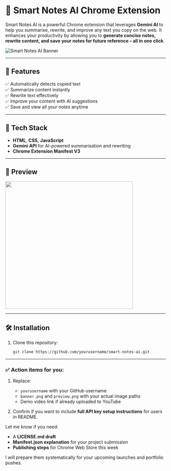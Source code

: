 # 📝 Smart Notes AI Chrome Extension

Smart Notes AI is a powerful Chrome extension that leverages **Gemini AI** to help you summarise, rewrite, and improve any text you copy on the web. It enhances your productivity by allowing you to **generate concise notes, rewrite content, and save your notes for future reference – all in one click**.

![Smart Notes AI Banner](./banner.png) <!-- Replace with your actual banner image path in repo -->

---

## 🚀 **Features**

✅ Automatically detects copied text  
✅ Summarize content instantly  
✅ Rewrite text effectively  
✅ Improve your content with AI suggestions  
✅ Save and view all your notes anytime

---

## 🔧 **Tech Stack**

- **HTML**, **CSS**, **JavaScript**  
- **Gemini API** for AI-powered summarisation and rewriting  
- **Chrome Extension Manifest V3**

---

## 📸 **Preview**

<img src="./preview.png" width="400"/> <!-- Replace with your actual preview image path -->

---

## 🛠️ **Installation**

1. Clone this repository:

   ```bash
   git clone https://github.com/yourusername/smart-notes-ai.git

---

### ✅ **Action items for you:**
1. Replace:
   - `yourusername` with your GitHub username  
   - `banner.png` and `preview.png` with your actual image paths  
   - Demo video link if already uploaded to YouTube

2. Confirm if you want to include **full API key setup instructions** for users in README.

Let me know if you need:
- A **LICENSE.md draft**  
- **Manifest.json explanation** for your project submission  
- **Publishing steps** for Chrome Web Store this week

I will prepare them systematically for your upcoming launches and portfolio pushes.
